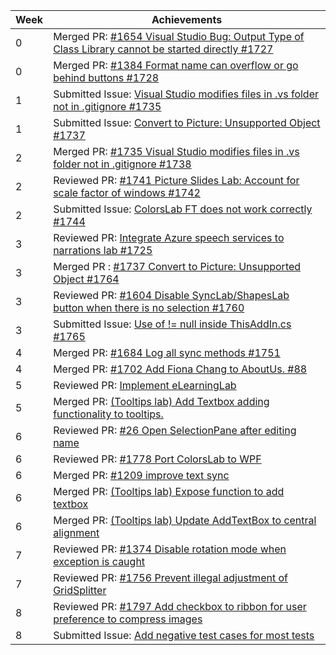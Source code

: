 Week | Achievements
---- | ------------
0 | Merged PR: [#1654 Visual Studio Bug: Output Type of Class Library cannot be started directly #1727](https://github.com/PowerPointLabs/PowerPointLabs/pull/1727)
0 | Merged PR: [#1384 Format name can overflow or go behind buttons #1728](https://github.com/PowerPointLabs/PowerPointLabs/pull/1728)
1 | Submitted Issue: [Visual Studio modifies files in .vs folder not in .gitignore #1735](https://github.com/PowerPointLabs/PowerPointLabs/issues/1735)
1 | Submitted Issue: [Convert to Picture: Unsupported Object #1737](https://github.com/PowerPointLabs/PowerPointLabs/issues/1737)
2 | Merged PR: [#1735 Visual Studio modifies files in .vs folder not in .gitignore #1738](https://github.com/PowerPointLabs/PowerPointLabs/pull/1738)
2 | Reviewed PR: [#1741 Picture Slides Lab: Account for scale factor of windows #1742](https://github.com/PowerPointLabs/PowerPointLabs/pull/1742)
2 | Submitted Issue: [ColorsLab FT does not work correctly #1744](https://github.com/PowerPointLabs/PowerPointLabs/issues/1744)
3 | Reviewed PR: [Integrate Azure speech services to narrations lab #1725](https://github.com/PowerPointLabs/PowerPointLabs/pull/1725)
3 | Merged PR : [#1737 Convert to Picture: Unsupported Object #1764](https://github.com/PowerPointLabs/PowerPointLabs/pull/1764)
3 | Reviewed PR: [#1604 Disable SyncLab/ShapesLab button when there is no selection #1760](https://github.com/PowerPointLabs/PowerPointLabs/pull/1760)
3 | Submitted Issue: [Use of != null inside ThisAddIn.cs #1765](https://github.com/PowerPointLabs/PowerPointLabs/issues/1765)
4 | Merged PR: [#1684 Log all sync methods #1751](https://github.com/PowerPointLabs/PowerPointLabs/pull/1751)
4 | Merged PR: [#1702 Add Fiona Chang to AboutUs. #88](https://github.com/PowerPointLabs/PowerPointLabs-Website/pull/88)
5 | Reviewed PR: [Implement eLearningLab](https://github.com/PowerPointLabs/PowerPointLabs/pull/1783)
5 | Merged PR: [(Tooltips lab) Add Textbox adding functionality to tooltips.](https://github.com/PowerPointLabs/PowerPointLabs/pull/1777)
6 | Reviewed PR: [#26 Open SelectionPane after editing name](https://github.com/PowerPointLabs/PowerPointLabs/pull/1781)
6 | Reviewed PR: [#1778 Port ColorsLab to WPF](https://github.com/PowerPointLabs/PowerPointLabs/pull/1779)
6 | Merged PR: [#1209 improve text sync](https://github.com/PowerPointLabs/PowerPointLabs/pull/1766)
6 | Merged PR: [(Tooltips lab) Expose function to add textbox](https://github.com/PowerPointLabs/PowerPointLabs/pull/1785)
6 | Merged PR: [(Tooltips lab) Update AddTextBox to central alignment](https://github.com/PowerPointLabs/PowerPointLabs/pull/1788)
7 | Reviewed PR: [#1374 Disable rotation mode when exception is caught](https://github.com/PowerPointLabs/PowerPointLabs/pull/1789)
7 | Reviewed PR: [#1756 Prevent illegal adjustment of GridSplitter](https://github.com/PowerPointLabs/PowerPointLabs/pull/1798)
8 | Reviewed PR: [#1797 Add checkbox to ribbon for user preference to compress images](https://github.com/PowerPointLabs/PowerPointLabs/pull/1800)
8 | Submitted Issue: [Add negative test cases for most tests](https://github.com/PowerPointLabs/PowerPointLabs/issues/1808)
